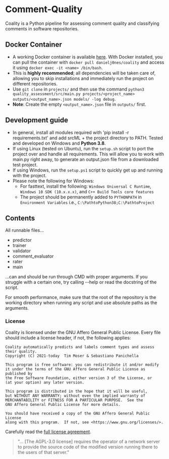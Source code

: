 # Comment-Quality
Coality is a Python pipeline for assessing comment quality and classifying comments in software repositories.
## Docker Container
* A working Docker container is available [here](https://hub.docker.com/r/danielj0nes/coality). With Docker installed, you can pull the container with `docker pull danielj0nes/coality` and access it using `docker exec -it <name> /bin/bash`. 
* This is **highly recommended**; all dependencies will be taken care of, allowing you to skip installations and immediately run the project on different repositories.
* Use `git clone` in `projects/` and then use the command `python3 quality_assessment/src/main.py projects/<project_name> outputs/<output_name>.json models/ -log debug`.
* **Note**: Create the empty `<output_name>.json` file in `outputs/` first.
## Development guide
* In general, install all modules required with 'pip install -r requirements.txt' and add srcML + the project directory to PATH. Tested and developed on Windows and **Python 3.8**.
* If using Linux (tested on Ubuntu), run the `setup.sh` script to port the project over and handle all requirements. This will allow you to work with main.py right away, to generate an output.json file from a downloaded test project. 
* If using Windows, run the `setup.ps1` script to quickly get up and running with the project.
* Please note the following for Windows:
  * For fasttext, install the following: `Windows Universal C Runtime`, `Windows 10 SDK (10.x.x.x)`, and `C++ Build Tools core features`
  * The project should be permanently added to `PYTHONPATH` in `Environment Variables` i.e., `C:\PathtoPython38;C:\PathtoProject`
## Contents
All runnable files...
- predictor
- trainer
- validator
- comment_evaluator
- rater
- main

...can and should be run through CMD with proper arguments. If you struggle with a certain one, try calling --help or
read the docstring of the script.

For smooth performance, make sure that the root of the repository is the working directory when running any script
and use absolute paths as the arguments.

### License

Coality is licensed under the GNU Affero General Public License. Every file should include a license header, if not, the following applies:

```
Coality automatically predicts and labels comment types and assess their quality.
Copyright (C) 2021-today  Tim Moser & Sebastiano Panichella

This program is free software: you can redistribute it and/or modify
it under the terms of the GNU Affero General Public License as published by
the Free Software Foundation, either version 3 of the License, or
(at your option) any later version.

This program is distributed in the hope that it will be useful,
but WITHOUT ANY WARRANTY; without even the implied warranty of
MERCHANTABILITY or FITNESS FOR A PARTICULAR PURPOSE.  See the
GNU Affero General Public License for more details.

You should have received a copy of the GNU Affero General Public License
along with this program.  If not, see <https://www.gnu.org/licenses/>. 
```

Carefully read the [full license agreement](https://www.gnu.org/licenses/agpl-3.0.en.html).

> "... [The AGPL-3.0 license] requires the operator of a network server to provide the source code of the modified version running there to the users of that server."
